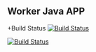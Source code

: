 ## Worker Java APP
  
  +Build Status
[![Build Status](http://10.42.0.253:8080/buildStatus/icon?job=instavote%2Fworker-build)](http://10.42.0.253:8080/job/instavote/job/worker-build/)

[![Build Status](http://10.42.0.253:8080/buildStatus/icon?job=instavote%2Fworker-test&subject=UnitTest)](http://10.42.0.253:8080/job/instavote/job/worker-test/)
